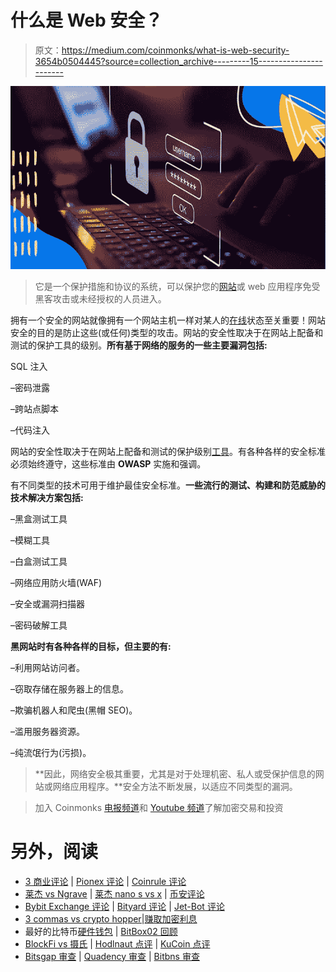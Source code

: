 # 什么是 Web 安全？

> 原文：<https://medium.com/coinmonks/what-is-web-security-3654b0504445?source=collection_archive---------15----------------------->

![](img/7e1d5d6c92b373879ccece0dd3fcd0aa.png)

> 它是一个保护措施和协议的系统，可以保护您的[网站](https://www.zegashop.com/)或 web 应用程序免受黑客攻击或未经授权的人员进入。

拥有一个安全的网站就像拥有一个网站主机一样对某人的[在线](https://www.zegashop.com/web/5-easiest-ways-to-make-money-online/)状态至关重要！网站安全的目的是防止这些(或任何)类型的攻击。网站的安全性取决于在网站上配备和测试的保护工具的级别。**所有基于网络的服务的一些主要漏洞包括:**

SQL 注入

–密码泄露

–跨站点脚本

–代码注入

网站的安全性取决于在网站上配备和测试的保护级别[工具](https://www.zegashop.com/web/5-free-content-creation-tools/)。有各种各样的安全标准必须始终遵守，这些标准由 **OWASP** 实施和强调。

有不同类型的技术可用于维护最佳安全标准。**一些流行的测试、构建和防范威胁的技术解决方案包括:**

–黑盒测试工具

–模糊工具

–白盒测试工具

–网络应用防火墙(WAF)

–安全或漏洞扫描器

–密码破解工具

**黑网站时有各种各样的目标，但主要的有:**

–利用网站访问者。

–窃取存储在服务器上的信息。

–欺骗机器人和爬虫(黑帽 SEO)。

–滥用服务器资源。

–纯流氓行为(污损)。

> **因此，网络安全极其重要，尤其是对于处理机密、私人或受保护信息的网站或网络应用程序。**安全方法不断发展，以适应不同类型的漏洞。

> 加入 Coinmonks [电报频道](https://t.me/coincodecap)和 [Youtube 频道](https://www.youtube.com/c/coinmonks/videos)了解加密交易和投资

# 另外，阅读

*   [3 商业评论](/coinmonks/3commas-review-an-excellent-crypto-trading-bot-2020-1313a58bec92) | [Pionex 评论](https://coincodecap.com/pionex-review-exchange-with-crypto-trading-bot) | [Coinrule 评论](/coinmonks/coinrule-review-2021-a-beginner-friendly-crypto-trading-bot-daf0504848ba)
*   [莱杰 vs Ngrave](/coinmonks/ledger-vs-ngrave-zero-7e40f0c1d694) | [莱杰 nano s vs x](/coinmonks/ledger-nano-s-vs-x-battery-hardware-price-storage-59a6663fe3b0) | [币安评论](/coinmonks/binance-review-ee10d3bf3b6e)
*   [Bybit Exchange 评论](/coinmonks/bybit-exchange-review-dbd570019b71) | [Bityard 评论](https://coincodecap.com/bityard-reivew) | [Jet-Bot 评论](https://coincodecap.com/jet-bot-review)
*   [3 commas vs crypto hopper](/coinmonks/3commas-vs-pionex-vs-cryptohopper-best-crypto-bot-6a98d2baa203)|[赚取加密利息](/coinmonks/earn-crypto-interest-b10b810fdda3)
*   最好的比特币[硬件钱包](/coinmonks/hardware-wallets-dfa1211730c6) | [BitBox02 回顾](/coinmonks/bitbox02-review-your-swiss-bitcoin-hardware-wallet-c36c88fff29)
*   [BlockFi vs 摄氏](/coinmonks/blockfi-vs-celsius-vs-hodlnaut-8a1cc8c26630) | [Hodlnaut 点评](/coinmonks/hodlnaut-review-best-way-to-hodl-is-to-earn-interest-on-your-bitcoin-6658a8c19edf) | [KuCoin 点评](https://coincodecap.com/kucoin-review)
*   [Bitsgap 审查](/coinmonks/bitsgap-review-a-crypto-trading-bot-that-makes-easy-money-a5d88a336df2) | [Quadency 审查](/coinmonks/quadency-review-a-crypto-trading-automation-platform-3068eaa374e1) | [Bitbns 审查](/coinmonks/bitbns-review-38256a07e161)